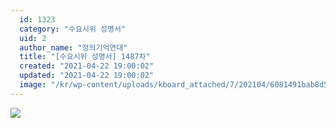 ```yaml
---
  id: 1323
  category: "수요시위 성명서"
  uid: 2
  author_name: "정의기억연대"
  title: "[수요시위 성명서] 1487차"
  created: "2021-04-22 19:00:02"
  updated: "2021-04-22 19:00:02"
  image: "/kr/wp-content/uploads/kboard_attached/7/202104/6081491bab8d58021256.jpg"
---
```

![](/kr/wp-content/uploads/kboard_attached/7/202104/6081491bab8d58021256.jpg)